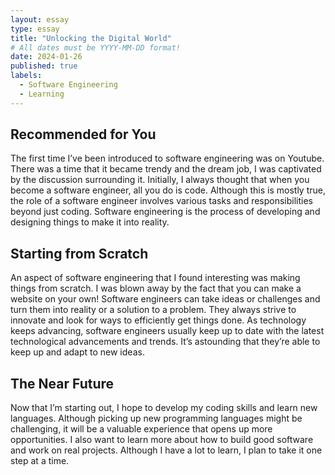 ```yaml
---
layout: essay
type: essay
title: "Unlocking the Digital World"
# All dates must be YYYY-MM-DD format!
date: 2024-01-26
published: true
labels:
  - Software Engineering
  - Learning
---
```


## Recommended for You ##

The first time I’ve been introduced to software engineering was on Youtube. There was a time that it became trendy and the dream job, I was captivated by the discussion surrounding it.  Initially, I always thought that when you become a software engineer, all you do is code. Although this is mostly true, the role of a software engineer involves various tasks and responsibilities beyond just coding. Software engineering is the process of developing and designing things to make it into reality. 

## Starting from Scratch ##

An aspect of software engineering that I found interesting was making things from scratch. I was blown away by the fact that you can make a website on your own! Software engineers can take ideas or challenges and turn them into reality or a solution to a problem. They always strive to innovate and look for ways to efficiently get things done. As technology keeps advancing, software engineers usually keep up to date with the latest technological advancements and trends. It’s astounding that they’re able to keep up and adapt to new ideas. 

## The Near Future ##

Now that I’m starting out, I hope to develop my coding skills and learn new languages. Although picking up new programming languages might be challenging, it will be a valuable experience that opens up more opportunities. I also want to learn more about how to build good software and work on real projects. Although I have a lot to learn, I plan to take it one step at a time. 
